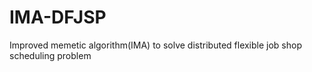 # IMA-DFJSP
Improved memetic algorithm(IMA) to solve distributed flexible job shop scheduling problem
